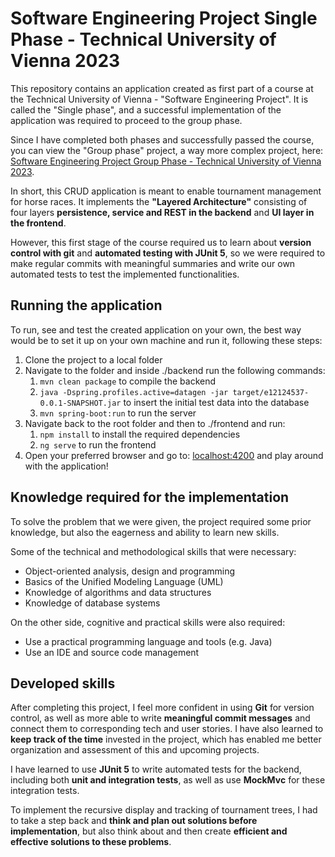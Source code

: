 # Software Engineering Project Single Phase - Technical University of Vienna 2023

This repository contains an application created as first part of a course at the Technical University of Vienna - "Software Engineering Project". It is called the "Single phase", and a successful implementation of the application was required to proceed to the group phase.

Since I have completed both phases and successfully passed the course, you can view the "Group phase" project, a way more complex project, here: [Software Engineering Project Group Phase - Technical University of Vienna 2023](https://github.com/irfankacapor/tuwien-software-engineering-project-group-phase-2023).

In short, this CRUD application is meant to enable tournament management for horse races. It implements the **"Layered Architecture"** consisting of four layers **persistence, service and REST in the backend** and **UI layer in the frontend**.

However, this first stage of the course required us to learn about **version control with git** and **automated testing with JUnit 5**, so we were required to make regular commits with meaningful summaries and write our own automated tests to test the implemented functionalities.

## Running the application

To run, see and test the created application on your own, the best way would be to set it up on your own machine and run it, following these steps:

1. Clone the project to a local folder
2. Navigate to the folder and inside ./backend run the following commands:
   1. `mvn clean package` to compile the backend
   2. `java -Dspring.profiles.active=datagen -jar target/e12124537-0.0.1-SNAPSHOT.jar` to insert the initial test data into the database
   3. `mvn spring-boot:run` to run the server
3. Navigate back to the root folder and then to ./frontend and run:
   1. `npm install` to install the required dependencies
   2. `ng serve` to run the frontend
4. Open your preferred browser and go to: [localhost:4200](localhost:4200) and play around with the application!

## Knowledge required for the implementation

To solve the problem that we were given, the project required some prior knowledge, but also the eagerness and ability to learn new skills.

Some of the technical and methodological skills that were necessary:

- Object-oriented analysis, design and programming
- Basics of the Unified Modeling Language (UML)
- Knowledge of algorithms and data structures
- Knowledge of database systems

On the other side, cognitive and practical skills were also required:
- Use a practical programming language and tools (e.g. Java) 
- Use an IDE and source code management

## Developed skills

After completing this project, I feel more confident in using **Git** for version control, as well as more able to write **meaningful commit messages** and connect them to corresponding tech and user stories. I have also learned to **keep track of the time** invested in the project, which has enabled me better organization and assessment of this and upcoming projects.

I have learned to use **JUnit 5** to write automated tests for the backend, including both **unit and integration tests**, as well as use **MockMvc** for these integration tests.

To implement the recursive display and tracking of tournament trees, I had to take a step back and **think and plan out solutions before implementation**, but also think about and then create **efficient and effective solutions to these problems**.



